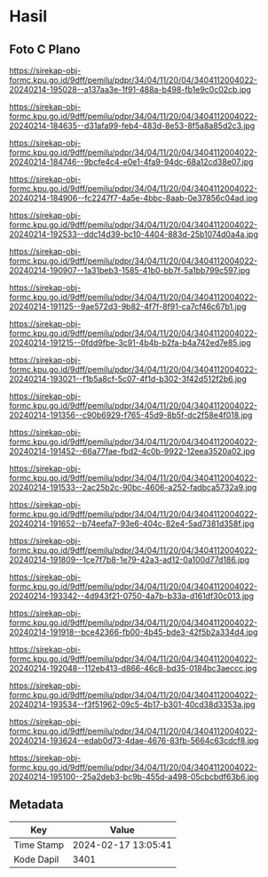 # Hasil

## Foto C Plano

https://sirekap-obj-formc.kpu.go.id/9dff/pemilu/pdpr/34/04/11/20/04/3404112004022-20240214-195028--a137aa3e-1f91-488a-b498-fb1e9c0c02cb.jpg

https://sirekap-obj-formc.kpu.go.id/9dff/pemilu/pdpr/34/04/11/20/04/3404112004022-20240214-184635--d31afa99-feb4-483d-8e53-8f5a8a85d2c3.jpg

https://sirekap-obj-formc.kpu.go.id/9dff/pemilu/pdpr/34/04/11/20/04/3404112004022-20240214-184746--9bcfe4c4-e0e1-4fa9-94dc-68a12cd38e07.jpg

https://sirekap-obj-formc.kpu.go.id/9dff/pemilu/pdpr/34/04/11/20/04/3404112004022-20240214-184906--fc2247f7-4a5e-4bbc-8aab-0e37856c04ad.jpg

https://sirekap-obj-formc.kpu.go.id/9dff/pemilu/pdpr/34/04/11/20/04/3404112004022-20240214-192533--ddc14d39-bc10-4404-883d-25b1074d0a4a.jpg

https://sirekap-obj-formc.kpu.go.id/9dff/pemilu/pdpr/34/04/11/20/04/3404112004022-20240214-190907--1a31beb3-1585-41b0-bb7f-5a1bb799c597.jpg

https://sirekap-obj-formc.kpu.go.id/9dff/pemilu/pdpr/34/04/11/20/04/3404112004022-20240214-191125--9ae572d3-9b82-4f7f-8f91-ca7cf46c67b1.jpg

https://sirekap-obj-formc.kpu.go.id/9dff/pemilu/pdpr/34/04/11/20/04/3404112004022-20240214-191215--0fdd9fbe-3c91-4b4b-b2fa-b4a742ed7e85.jpg

https://sirekap-obj-formc.kpu.go.id/9dff/pemilu/pdpr/34/04/11/20/04/3404112004022-20240214-193021--f1b5a8cf-5c07-4f1d-b302-3f42d512f2b6.jpg

https://sirekap-obj-formc.kpu.go.id/9dff/pemilu/pdpr/34/04/11/20/04/3404112004022-20240214-191356--c90b6929-f765-45d9-8b5f-dc2f58e4f018.jpg

https://sirekap-obj-formc.kpu.go.id/9dff/pemilu/pdpr/34/04/11/20/04/3404112004022-20240214-191452--66a77fae-fbd2-4c0b-9922-12eea3520a02.jpg

https://sirekap-obj-formc.kpu.go.id/9dff/pemilu/pdpr/34/04/11/20/04/3404112004022-20240214-191533--2ac25b2c-90bc-4606-a252-fadbca5732a9.jpg

https://sirekap-obj-formc.kpu.go.id/9dff/pemilu/pdpr/34/04/11/20/04/3404112004022-20240214-191652--b74eefa7-93e6-404c-82e4-5ad7381d358f.jpg

https://sirekap-obj-formc.kpu.go.id/9dff/pemilu/pdpr/34/04/11/20/04/3404112004022-20240214-191809--1ce7f7b8-1e79-42a3-ad12-0a100d77d186.jpg

https://sirekap-obj-formc.kpu.go.id/9dff/pemilu/pdpr/34/04/11/20/04/3404112004022-20240214-193342--4d943f21-0750-4a7b-b33a-d161df30c013.jpg

https://sirekap-obj-formc.kpu.go.id/9dff/pemilu/pdpr/34/04/11/20/04/3404112004022-20240214-191918--bce42366-fb00-4b45-bde3-42f5b2a334d4.jpg

https://sirekap-obj-formc.kpu.go.id/9dff/pemilu/pdpr/34/04/11/20/04/3404112004022-20240214-192048--112eb413-d866-46c8-bd35-0184bc3aeccc.jpg

https://sirekap-obj-formc.kpu.go.id/9dff/pemilu/pdpr/34/04/11/20/04/3404112004022-20240214-193534--f3f51962-09c5-4b17-b301-40cd38d3353a.jpg

https://sirekap-obj-formc.kpu.go.id/9dff/pemilu/pdpr/34/04/11/20/04/3404112004022-20240214-193624--edab0d73-4dae-4676-83fb-5664c63cdcf8.jpg

https://sirekap-obj-formc.kpu.go.id/9dff/pemilu/pdpr/34/04/11/20/04/3404112004022-20240214-195100--25a2deb3-bc9b-455d-a498-05cbcbdf63b6.jpg


## Metadata

| Key        | Value               |
| ---------- | ------------------- |
| Time Stamp | 2024-02-17 13:05:41 |
| Kode Dapil | 3401                |



